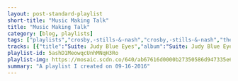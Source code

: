 ```yaml
---
layout: post-standard-playlist
short-title: "Music Making Talk"
title: "Music Making Talk"
category: [blog, playlists]
tags: ["playlists","crosby,-stills-&-nash","crosby,-stills-&-nash","the-futureheads","death-cab-for-cutie","into-it.-over-it.","the-beatles","ramones","dr.-dre","sum-41","the-postal-service","the-beatles","david-bowie,-ken-scott","starlight-mints","the-black-keys","pedro-the-lion","galantis","calvin-harris,-alesso,-hurts","pretty-girls-make-graves","big-sean","ratatat","islands","fun.","cazzette,-the-high","kid-rock"]
tracks: [{"title":"Suite: Judy Blue Eyes","album":"Suite: Judy Blue Eyes / Long Time Gone","artists":"Crosby, Stills & Nash"},{"title":"Suite: Judy Blue Eyes - 2005 Remaster","album":"Crosby, Stills & Nash","artists":"Crosby, Stills & Nash"},{"title":"Hounds of Love","album":"The Futureheads (UK Formats)","artists":"The Futureheads"},{"title":"Title Track","album":"We Have The Facts And We're Voting Yes","artists":"Death Cab for Cutie"},{"title":"Fak It","album":"52 Weeks","artists":"Into It. Over It."},{"title":"Drive My Car - Remastered 2009","album":"Rubber Soul (Remastered)","artists":"The Beatles"},{"title":"Judy Is A Punk - Remastered Version","album":"Ramones","artists":"Ramones"},{"title":"What's The Difference - Instrumental","album":"2001 Instrumental","artists":"Dr. Dre"},{"title":"In Too Deep","album":"All Killer, No Filler","artists":"Sum 41"},{"title":"Such Great Heights","album":"Give Up","artists":"The Postal Service"},{"title":"Day Tripper - Remastered 2015","album":"1 (Remastered)","artists":"The Beatles"},{"title":"Queen Bitch - 1999 Remastered Version","album":"Hunky Dory","artists":"David Bowie, Ken Scott"},{"title":"Brass Digger","album":"Built on Squares","artists":"Starlight Mints"},{"title":"All Hands Against His Own","album":"Rubber Factory","artists":"The Black Keys"},{"title":"The Longer I Lay Here","album":"It's Hard To Find A Friend [Remastered]","artists":"Pedro The Lion"},{"title":"No Money","album":"No Money","artists":"Galantis"},{"title":"Under Control (feat. Hurts)","album":"Motion","artists":"Calvin Harris, Alesso, Hurts"},{"title":"Bring It On Golden Pond","album":"Good Health","artists":"Pretty Girls Make Graves"},{"title":"Win Some, Lose Some","album":"Dark Sky Paradise","artists":"Big Sean"},{"title":"Wildcat","album":"Classics","artists":"Ratatat"},{"title":"Heartbeat","album":"Vapours","artists":"Islands"},{"title":"Some Nights","album":"Some Nights","artists":"fun."},{"title":"Sleepless - Radio Edit","album":"Sleepless","artists":"CAZZETTE, The High"},{"title":"Only God Knows Why","album":"Devil Without a Cause","artists":"Kid Rock"}]
playlist-id: 5ashD1MeowqcUnhMNqH3Ro
playlist-img: https://mosaic.scdn.co/640/ab67616d0000b27350586d947335e6a1b23534abab67616d0000b273e220539229760366489e3fc8ab67616d0000b273e637e963df477221fbf16677ab67616d0000b273ed801e58a9ababdea6ac7ce4
summary: "A playlist I created on 09-16-2016"
---
```

